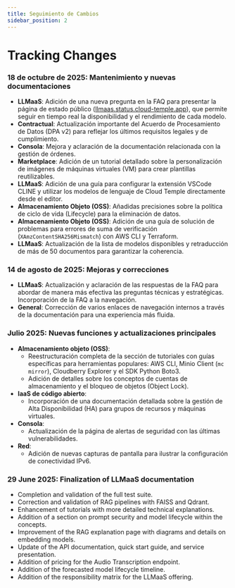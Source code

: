 ```yaml
---
title: Seguimiento de Cambios
sidebar_position: 2
---
```


# Tracking Changes

### 18 de octubre de 2025: Mantenimiento y nuevas documentaciones

- **LLMaaS**: Adición de una nueva pregunta en la FAQ para presentar la página de estado público ([llmaas.status.cloud-temple.app](https://llmaas.status.cloud-temple.app/)), que permite seguir en tiempo real la disponibilidad y el rendimiento de cada modelo.
- **Contractual**: Actualización importante del Acuerdo de Procesamiento de Datos (DPA v2) para reflejar los últimos requisitos legales y de cumplimiento.
- **Consola**: Mejora y aclaración de la documentación relacionada con la gestión de órdenes.
- **Marketplace**: Adición de un tutorial detallado sobre la personalización de imágenes de máquinas virtuales (VM) para crear plantillas reutilizables.
- **LLMaaS**: Adición de una guía para configurar la extensión VSCode CLINE y utilizar los modelos de lenguaje de Cloud Temple directamente desde el editor.
- **Almacenamiento Objeto (OSS)**: Añadidas precisiones sobre la política de ciclo de vida (Lifecycle) para la eliminación de datos.
- **Almacenamiento Objeto (OSS)**: Adición de una guía de solución de problemas para errores de suma de verificación (`XAmzContentSHA256Mismatch`) con AWS CLI y Terraform.
- **LLMaaS**: Actualización de la lista de modelos disponibles y retraducción de más de 50 documentos para garantizar la coherencia.

### 14 de agosto de 2025: Mejoras y correcciones

- **LLMaaS**: Actualización y aclaración de las respuestas de la FAQ para abordar de manera más efectiva las preguntas técnicas y estratégicas. Incorporación de la FAQ a la navegación.
- **General**: Corrección de varios enlaces de navegación internos a través de la documentación para una experiencia más fluida.

### Julio 2025: Nuevas funciones y actualizaciones principales

- **Almacenamiento objeto (OSS)**:
    - Reestructuración completa de la sección de tutoriales con guías específicas para herramientas populares: AWS CLI, Minio Client (`mc mirror`), Cloudberry Explorer y el SDK Python Boto3.
    - Adición de detalles sobre los conceptos de cuentas de almacenamiento y el bloqueo de objetos (Object Lock).
- **IaaS de código abierto**:
    - Incorporación de una documentación detallada sobre la gestión de Alta Disponibilidad (HA) para grupos de recursos y máquinas virtuales.
- **Consola**:
    - Actualización de la página de alertas de seguridad con las últimas vulnerabilidades.
- **Red**:
    - Adición de nuevas capturas de pantalla para ilustrar la configuración de conectividad IPv6.

### 29 June 2025: Finalization of LLMaaS documentation

- Completion and validation of the full test suite.
- Correction and validation of RAG pipelines with FAISS and Qdrant.
- Enhancement of tutorials with more detailed technical explanations.
- Addition of a section on prompt security and model lifecycle within the concepts.
- Improvement of the RAG explanation page with diagrams and details on embedding models.
- Update of the API documentation, quick start guide, and service presentation.
- Addition of pricing for the Audio Transcription endpoint.
- Addition of the forecasted model lifecycle timeline.
- Addition of the responsibility matrix for the LLMaaS offering.